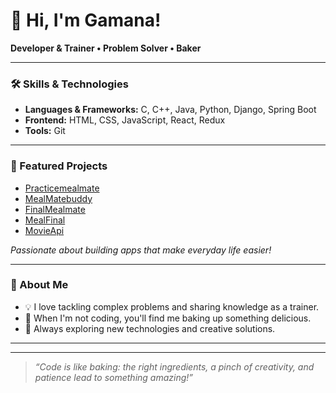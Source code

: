 # 👋 Hi, I'm Gamana!

**Developer & Trainer • Problem Solver • Baker**

---

### 🛠️ Skills & Technologies
- **Languages & Frameworks:** C, C++, Java, Python, Django, Spring Boot
- **Frontend:** HTML, CSS, JavaScript, React, Redux
- **Tools:** Git

---

### 🚀 Featured Projects

- [Practicemealmate](https://github.com/Gamana/Practicemealmate)
- [MealMatebuddy](https://github.com/Gamana/MealMatebuddy)
- [FinalMealmate](https://github.com/Gamana/FinalMealmate)
- [MealFinal](https://github.com/Gamana/MealFinal)
- [MovieApi](https://github.com/Gamana/MovieApi)

_Passionate about building apps that make everyday life easier!_

---

### 🧩 About Me

- 💡 I love tackling complex problems and sharing knowledge as a trainer.
- 🥐 When I'm not coding, you'll find me baking up something delicious.
- 🔎 Always exploring new technologies and creative solutions.

---

<!-- Social links section: Uncomment and add if you want -->
<!--
### 🌐 Connect with me
- [LinkedIn](#)
- [Twitter](#)
- [Personal Website](#)
-->

---

> _“Code is like baking: the right ingredients, a pinch of creativity, and patience lead to something amazing!”_

